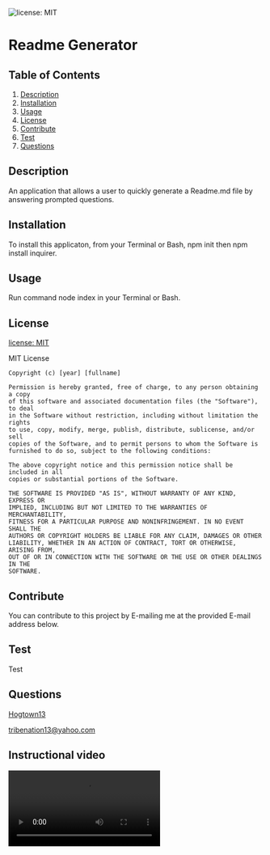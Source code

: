 ![license: MIT](https://img.shields.io/badge/License-MIT-yellow.svg) 
  # Readme Generator  

  ## Table of Contents
   1. [Description](#Description)
   2. [Installation](#Installation)
   3. [Usage](#Usage)
   4. [License](#License)
   5. [Contribute](#Contribute)
   6. [Test](#Test)
   7. [Questions](#Questions) 

  ## Description  
  An application that allows a user to quickly generate a Readme.md file by answering prompted questions.  

  ## Installation
  To install this applicaton, from your Terminal or Bash, npm init then npm install inquirer.  

  ## Usage
   Run command node index in your Terminal or Bash.  

  ## License
  [license: MIT](https://choosealicense.com/licenses/mit/)  

  MIT License

    Copyright (c) [year] [fullname]
    
    Permission is hereby granted, free of charge, to any person obtaining a copy
    of this software and associated documentation files (the "Software"), to deal
    in the Software without restriction, including without limitation the rights
    to use, copy, modify, merge, publish, distribute, sublicense, and/or sell
    copies of the Software, and to permit persons to whom the Software is
    furnished to do so, subject to the following conditions:
    
    The above copyright notice and this permission notice shall be included in all
    copies or substantial portions of the Software.
    
    THE SOFTWARE IS PROVIDED "AS IS", WITHOUT WARRANTY OF ANY KIND, EXPRESS OR
    IMPLIED, INCLUDING BUT NOT LIMITED TO THE WARRANTIES OF MERCHANTABILITY,
    FITNESS FOR A PARTICULAR PURPOSE AND NONINFRINGEMENT. IN NO EVENT SHALL THE
    AUTHORS OR COPYRIGHT HOLDERS BE LIABLE FOR ANY CLAIM, DAMAGES OR OTHER
    LIABILITY, WHETHER IN AN ACTION OF CONTRACT, TORT OR OTHERWISE, ARISING FROM,
    OUT OF OR IN CONNECTION WITH THE SOFTWARE OR THE USE OR OTHER DEALINGS IN THE
    SOFTWARE.  

  ## Contribute
  You can contribute to this project by E-mailing me at the provided E-mail address below.  

  ## Test
  Test  

  ## Questions
  [Hogtown13](https://github.com/Hogtown13)  
  
  <tribenation13@yahoo.com>
  
  ## Instructional video
  <video src = "./Untitled_ Apr 3, 2022 8_36 PM.mp4" controls>click here</video>
  
